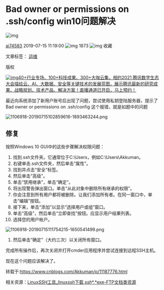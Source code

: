 # Bad owner or permissions on .ssh/config win10问题解决

![img](https://csdnimg.cn/release/blogv2/dist/pc/img/reprint.png)

[ai74583](https://blog.csdn.net/ai74583) 2019-07-15 11:19:00 ![img](https://csdnimg.cn/release/blogv2/dist/pc/img/articleReadEyes.png) 1873 ![img](https://csdnimg.cn/release/blogv2/dist/pc/img/tobarCollect.png) 收藏

文章标签： [运维](https://www.csdn.net/tags/MtTaEg0sMDQyNTMtYmxvZwO0O0OO0O0O.html)

版权

[![img](https://img-operation.csdnimg.cn/csdn/silkroad/img/1625730421900.png)40+行业专场、100+科技成果、300+大咖云集，相约2021 腾讯数字生态大会描绘云、AI、大数据、安全等关键技术的发展蓝图，展示腾讯最新的研究成果、战略规划、技术产品、解决方案！直播通道已开启，马上预约！](https://qdrl.qq.com/J6Ta0CG2)

最近向系统添加了新用户账号后出现了问题，尝试使用私钥登陆服务器，提示了 Bad owner or permissions on .ssh/config 这个报错，就是如题中的问题

![1106918-20190715102859616-1893463244.png](https://img2018.cnblogs.com/blog/1106918/201907/1106918-20190715102859616-1893463244.png)

## 修复

按照Windows 10 GUI中的这些步骤解决权限问题：

1. 找到.ssh文件夹。它通常位于C:\Users，例如C:\Users\Akkuman。
2. 右键单击.ssh文件夹，然后单击“属性”。
3. 找到并点击“安全”标签。
4. 然后单击“高级”。
5. 单击“禁用继承”，单击“确定”。
6. 将出现警告弹出窗口。单击“从此对象中删除所有继承的权限”。
7. 你会注意到所有用户都将被删除。让我们添加所有者。在同一窗口中，单击“编辑”按钮。
8. 接下来，单击“添加”以显示“选择用户或组”窗口。
9. 单击“高级”，然后单击“立即查找”按钮。应显示用户结果列表。
10. 选择您的用户帐户。

![1106918-20190715111754215-1650541499.png](https://img2018.cnblogs.com/blog/1106918/201907/1106918-20190715111754215-1650541499.png)

1. 然后单击“确定”（大约三次）以关闭所有窗口。

完成所有操作后，再次关闭并打开cmder应用程序并尝试连接到远程SSH主机。

现在这个问题应该解决了。

转载于:https://www.cnblogs.com/Akkuman/p/11187776.html

相关资源：[Linux*SSH*工具_linux*ssh*下载,*ssh**.*exe-FTP文档类资源](https://download.csdn.net/download/itnow/1603665?spm=1001.2101.3001.5697)
